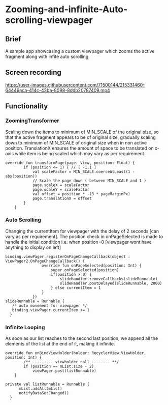 # Zooming-and-infinite-Auto-scrolling-viewpager
## Brief
A sample app showcasing a custom viewpager which zooms the active fragment along with infite auto scrolling.
## Screen recording
https://user-images.githubusercontent.com/71500144/215331460-64449aca-414c-43ba-8098-8ddb20787409.mp4
## Functionality
### ZoomingTransformer
Scaling down the items to minimum of MIN_SCALE of the original size, so that the active fragment appears to be of original size, 
gradually scaling down to minimum of MIN_SCALE of original size when in non active position. 
TranslationX ensures the amount of space to be translated on x-axis while item is being scaled which may vary as per requirement.
```
override fun transformPage(page: View, position: Float) {
        if (position <= 1) { // [ -1,1 ]
            val scaleFactor = MIN_SCALE.coerceAtLeast(1 - abs(position))
            // Scale the page down ( between MIN_SCALE and 1 )
            page.scaleX = scaleFactor
            page.scaleY = scaleFactor
            val offset = position * -(3 * pageMarginPx)
            page.translationX = offset
        }
    }
```
### Auto Scrolling
Changing the currentItem for viewpager with the delay of 2 seconds [can vary as per requirement].
The position check in onPageSelected is made to handle the initial condition i.e. when position=0 [viewpager wont have anything to display on left]
```
binding.viewPager.registerOnPageChangeCallback(object : ViewPager2.OnPageChangeCallback() {
                override fun onPageSelected(position: Int) {
                    super.onPageSelected(position)
                    if(position > 0) {
                        slideHandler.removeCallbacks(slideRunnable)
                        slideHandler.postDelayed(slideRunnable, 2000)
                    } else currentItem = 1
                }
            })
slideRunnable = Runnable {
   /* auto movement for viewpager */
   binding.viewPager.currentItem += 1
  }
```
### Infinite Looping
As soon as our list reaches to the second last position, we append all the elements of the list at the end of it, making it infinite.
```
override fun onBindViewHolder(holder: RecyclerView.ViewHolder, position: Int) {
        /** --------- viewholder call -------- **/
        if (position == mList.size - 2)
            viewPager.post(listRunnable)
    }

private val listRunnable = Runnable {
      mList.addAll(mList)
      notifyDataSetChanged()
  }
```
